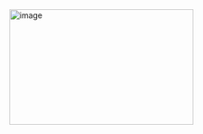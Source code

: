 <img width="326" height="204" alt="image" src="https://github.com/user-attachments/assets/294c62f0-1fc7-4ba5-aeb3-54643a90c5e2" />
